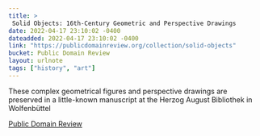 ```yaml
---
title: > 
 Solid Objects: 16th-Century Geometric and Perspective Drawings
date: 2022-04-17 23:10:02 -0400
dateadded: 2022-04-17 23:10:02 -0400
link: "https://publicdomainreview.org/collection/solid-objects"
bucket: Public Domain Review
layout: urlnote
tags: ["history", "art"]
--- 
```

These complex geometrical figures and perspective drawings are preserved in a little-known manuscript at the Herzog August Bibliothek in Wolfenbüttel
 <!-- end excerpt --> 
<div class='bucket'><a class='internal-link' href='/buckets/public-domain-review'>Public Domain Review</a></div> 
